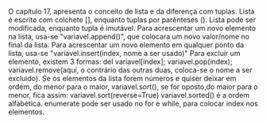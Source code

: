 O capítulo 17, apresenta o conceito de lista e da diferença com tuplas.
Lista é escrito com colchete [], enquanto tuplas por parênteses ().
Lista pode ser modificada, enquanto tupla é imutável.
Para acrescentar um novo elemento na lista, usa-se "variavel.append()", que colocara um novo valor/nome no final da lista.
Para acrescentar um novo elemento em qualquer ponto da lista, usa-se "variavel.insert(index, nome a ser usado)"
Para excluir um elemento, existem 3 formas: del variavel[index]; variavel.pop(index); variavel.remove(aqui, o contrário das outras duas, coloca-se o nome a ser excluido).
Se os elementos da lista forem números e quiser deixar em ordem, do menor para o maior, variavel.sort(), se for oposto,do maior para o menor, fica assim: variavel.sort(reverse=True)
variavel.sorted() é a ordem alfabética.
enumerate pode ser usado no for e while, para colocar index nos elementos.
